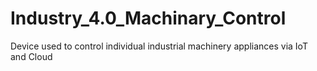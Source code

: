 # Industry_4.0_Machinary_Control
Device used to control individual industrial machinery appliances via IoT and Cloud
